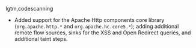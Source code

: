 lgtm,codescanning
* Added support for the Apache Http components core library (`org.apache.http.*` and `org.apache.hc.core5.*`); adding additional remote flow sources, sinks for the XSS and Open Redirect queries, and additional taint steps. 